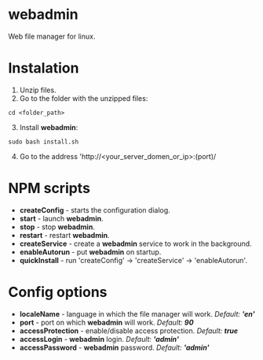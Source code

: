 # webadmin
Web file manager for linux.

# Instalation
1. Unzip files.
2. Go to the folder with the unzipped files:
```
cd <folder_path>
```

3. Install **webadmin**:
```
sudo bash install.sh
```

4. Go to the address 'http://<your_server_domen_or_ip>:(port)/

# NPM scripts
* **createConfig** - starts the configuration dialog.
* **start** - launch **webadmin**.
* **stop** - stop **webadmin**.
* **restart** - restart **webadmin**.
* **createService** - create a **webadmin** service to work in the background.
* **enableAutorun** - put **webadmin** on startup.
* **quickInstall** - run 'createConfig' -> 'createService' -> 'enableAutorun'.

# Config options
* **localeName** - language in which the file manager will work. _Default: **'en'**_
* **port** - port on which **webadmin** will work. _Default: **90**_
* **accessProtection** - enable/disable access protection. _Default: **true**_
* **accessLogin** - **webadmin** login. _Default: **'admin'**_
* **accessPassword** - **webadmin** password. _Default: **'admin'**_
